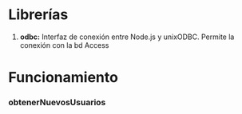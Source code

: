 # Librerías

1. **odbc:** Interfaz de conexión entre Node.js y unixODBC. Permite la conexión con la bd Access

# Funcionamiento
[](../_media/js_examples/usuarios/service.txt ':include :type=code javascript')

### obtenerNuevosUsuarios
[](../_media/js_examples/usuarios/obtenerNuevosUsuarios.txt ':include :type=code javascript')